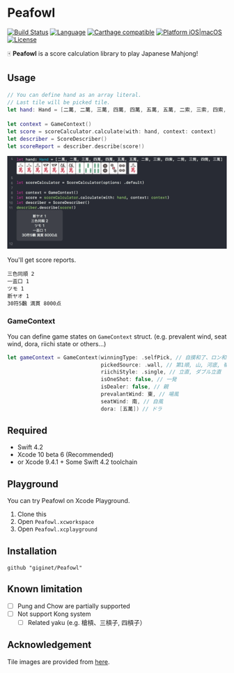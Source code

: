 # Peafowl

[![Build Status](https://travis-ci.com/giginet/Peafowl.svg?branch=master)](https://travis-ci.com/giginet/Peafowl)
[![Language](https://img.shields.io/badge/language-Swift%204.2-orange.svg)](https://swift.org)
[![Carthage compatible](https://img.shields.io/badge/Carthage-compatible-4BC51D.svg?style=flat)](https://github.com/Carthage/Carthage)
[![Platform iOS|macOS](https://img.shields.io/badge/platform-iOS|macOS-lightgray.svg)](https://github.com/giginet/Peafowl)
[![License](https://cocoapod-badges.herokuapp.com/l/RxSpriteKit/badge.svg)](https://github.com/cookpad/RxSpriteKit/blob/master/LICENSE)

:mahjong: **Peafowl** is a score calculation library to play Japanese Mahjong!

## Usage

```swift
// You can define hand as an array literal.
// Last tile will be picked tile.
let hand: Hand = [二萬, 二萬, 三萬, 四萬, 四萬, 五萬, 五萬, 二索, 三索, 四索, 二筒, 三筒, 四筒, 三萬]

let context = GameContext()
let score = scoreCalculator.calculate(with: hand, context: context)
let describer = ScoreDescriber()
let scoreReport = describer.describe(score!)
```

![Playground](Documentation/playground.png)

You'll get score reports.

```
三色同順 2
一盃口 1
ツモ 1
断ヤオ 1
30符5飜 満貫 8000点
```

### GameContext

You can define game states on `GameContext` struct. (e.g. prevalent wind, seat wind, dora, riichi state or others...)

```swift
let gameContext = GameContext(winningType: .selfPick, // 自摸和了、ロン和了
                              pickedSource: .wall, // 第1順, 山, 河底, 嶺上牌
                              riichiStyle: .single, // 立直, ダブル立直
                              isOneShot: false, // 一発
                              isDealer: false, // 親
                              prevalantWind: 東, // 場風
                              seatWind: 南, // 自風
                              dora: [五萬]) // ドラ
```

## Required

- Swift 4.2
- Xcode 10 beta 6 (Recommended)
- or Xcode 9.4.1 + Some Swift 4.2 toolchain

## Playground

You can try Peafowl on Xcode Playground.

1. Clone this
2. Open `Peafowl.xcworkspace`
3. Open `Peafowl.xcplayground`


## Installation

```
github "giginet/Peafowl"
```

## Known limitation

- [ ] Pung and Chow are partially supported
- [ ] Not support Kong system
    - [ ] Related yaku (e.g. 槍槓、三槓子, 四槓子）

## Acknowledgement

Tile images are provided from [here](http://majandofu.com/mahjong-images).
